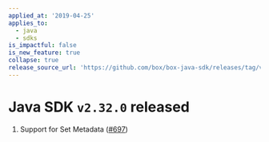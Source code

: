 ```yaml
---
applied_at: '2019-04-25'
applies_to:
  - java
  - sdks
is_impactful: false
is_new_feature: true
collapse: true
release_source_url: 'https://github.com/box/box-java-sdk/releases/tag/v2.32.0'
---
```


# Java SDK `v2.32.0` released

1. Support for Set Metadata ([#697](https://github.com/box/box-java-sdk/pull/697))